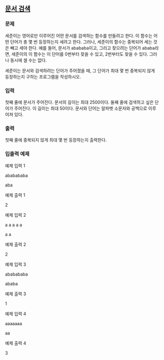 ## [문서 검색](https://www.acmicpc.net/problem/1543)

### 문제
세준이는 영어로만 이루어진 어떤 문서를 검색하는 함수를 만들려고 한다. 이 함수는 어떤 단어가 총 몇 번 등장하는지 세려고 한다. 그러나, 세준이의 함수는 중복되어 세는 것은 빼고 세야 한다. 예를 들어, 문서가 abababa이고, 그리고 찾으려는 단어가 ababa라면, 세준이의 이 함수는 이 단어를 0번부터 찾을 수 있고, 2번부터도 찾을 수 있다. 그러나 동시에 셀 수는 없다.

세준이는 문서와 검색하려는 단어가 주어졌을 때, 그 단어가 최대 몇 번 중복되지 않게 등장하는지 구하는 프로그램을 작성하시오.

### 입력
첫째 줄에 문서가 주어진다. 문서의 길이는 최대 2500이다. 둘째 줄에 검색하고 싶은 단어가 주어진다. 이 길이는 최대 50이다. 문서와 단어는 알파벳 소문자와 공백으로 이루어져 있다.

### 출력
첫째 줄에 중복되지 않게 최대 몇 번 등장하는지 출력한다.

### 입출력 예제

예제 입력 1 

ababababa

aba

예제 출력 1 

2

예제 입력 2 

a a a a a

a a

예제 출력 2

2

예제 입력 3 

ababababa

ababa

예제 출력 3 

1

예제 입력 4 

aaaaaaa

aa

예제 출력 4 

3
